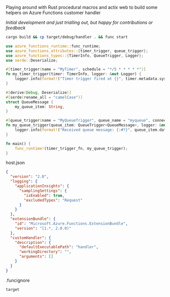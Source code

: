 Playing around with Rust procedural macros and actix web to build some helpers on Azure Functions customer handler

_Initial development and just trialling out, but happy for contributions or feedback_

```bash
cargo build && cp target/debug/handler . && func start
```

```rust
use azure_functions_runtime::func_runtime;
use azure_functions_attributes::{timer_trigger, queue_trigger};
use azure_functions_types::{TimerInfo, QueueTrigger, Logger};
use serde::Deserialize;

#[timer_trigger(name = "MyTimer", schedule = "*/5 * * * * *")]
fn my_timer_trigger(timer: TimerInfo, logger: &mut Logger) {
    logger.info(format!("Timer trigger fired at {}", timer.metadata.sys.utc_now));
}

#[derive(Debug, Deserialize)]
#[serde(rename_all = "camelCase")]
struct QueueMessage {
    my_queue_item: String,
}

#[queue_trigger(name = "MyQueueTrigger", queue_name = "myqueue", connection = "AzureStorageConnectionString")]
fn my_queue_trigger(queue_item: QueueTrigger<QueueMessage>, logger: &mut Logger) {
    logger.info(format!("Received queue message: {:#?}", queue_item.data.my_queue_item));
}

fn main() {
    func_runtime!(timer_trigger_fn, my_queue_trigger);
}
```

host.json
```json
{
  "version": "2.0",
  "logging": {
    "applicationInsights": {
      "samplingSettings": {
        "isEnabled": true,
        "excludedTypes": "Request"
      }
    }
  },
  "extensionBundle": {
    "id": "Microsoft.Azure.Functions.ExtensionBundle",
    "version": "[1.*, 2.0.0)"
  },
  "customHandler": {
    "description": {
      "defaultExecutablePath": "handler",
      "workingDirectory": "",
      "arguments": []
    }
  }
}
```

.funcignore
```
target
```